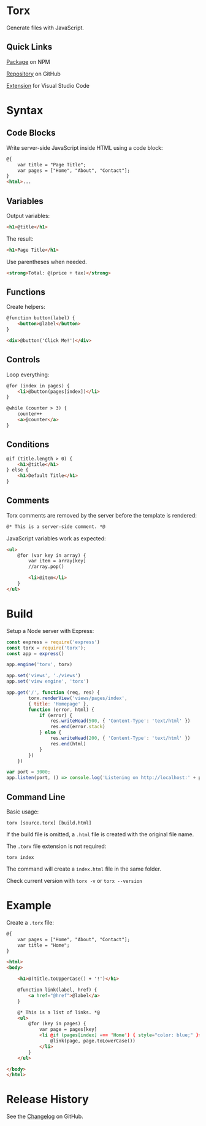 # Torx

Generate files with JavaScript.

## Quick Links

[Package](https://www.npmjs.com/package/torx) on NPM

[Repository](https://github.com/slulego/torx) on GitHub

[Extension](https://marketplace.visualstudio.com/items?itemName=Slulego.torx) for Visual Studio Code

# Syntax
## Code Blocks

Write server-side JavaScript inside HTML using a code block:

```html
@{
    var title = "Page Title";
    var pages = ["Home", "About", "Contact"];
}
<html>...
```
## Variables
Output variables:

```html
<h1>@title</h1>
```

The result:
```html
<h1>Page Title</h1>
```

Use parentheses when needed.

```html
<strong>Total: @(price + tax)</strong>
```
## Functions

Create helpers:

```html
@function button(label) {
	<button>@label</button>
}

<div>@button('Click Me!')</div>
```

## Controls
Loop everything:
```html
@for (index in pages) {
	<li>@button(pages[index])</li>
}
```

```html
@while (counter > 3) {
	counter++
	<a>@counter</a>
}
```


## Conditions
```html
@if (title.length > 0) {
	<h1>@title</h1>
} else {
	<h1>Default Title</h1>
}
```
## Comments
Torx comments are removed by the server before the template is rendered:

```html
@* This is a server-side comment. *@
```

JavaScript variables work as expected:

```html
<ul>
	@for (var key in array) {
		var item = array[key]
		//array.pop()

		<li>@item</li>
	}
</ul>
```

# Build

Setup a Node server with Express:

``` javascript
const express = require('express')
const torx = require('torx');
const app = express()

app.engine('torx', torx)

app.set('views', './views')
app.set('view engine', 'torx')

app.get('/', function (req, res) {
		torx.renderView('views/pages/index',
		{ title: 'Homepage' },
		function (error, html) {
            if (error) {
                res.writeHead(500, { 'Content-Type': 'text/html' })
                res.end(error.stack)
            } else {
                res.writeHead(200, { 'Content-Type': 'text/html' })
                res.end(html)
            }
        })
    })

var port = 3000;
app.listen(port, () => console.log('Listening on http://localhost:' + port))
```

## Command Line
Basic usage:

```
torx [source.torx] [build.html]
```

If the build file is omitted, a `.html` file is created with the original file name.

The `.torx` file extension is not required:
```
torx index
```
The command will create a `index.html` file in the same folder.

Check current version with `torx -v` or `torx --version`

# Example

Create a `.torx` file:

```html
@{
    var pages = ["Home", "About", "Contact"];
	var title = "Home";
}

<html>
<body>

	<h1>@(title.toUpperCase() + '!')</h1>

	@function link(label, href) {
		<a href="@href">@label</a>
	}

	@* This is a list of links. *@
	<ul>
		@for (key in pages) {
			var page = pages[key]
			<li @if (pages[index] === 'Home') { style="color: blue;" }>
				@link(page, page.toLowerCase())
			</li>
		}
	</ul>

</body>
</html>
```

# Release History

See the [Changelog](https://github.com/slulego/Torx/blob/master/changelog.md) on GitHub.
